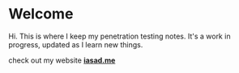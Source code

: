 # Welcome

Hi. This is where I keep my penetration testing notes. It's a work in progress, updated as I learn new things.

check out my website [**iasad.me**](https://iasad.me)
